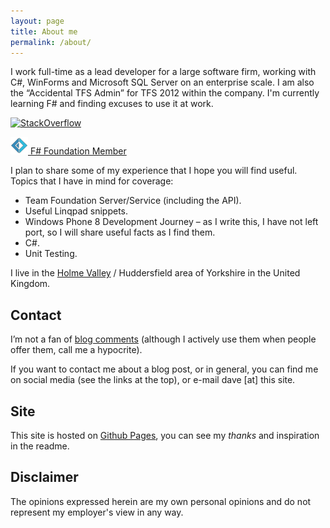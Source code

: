 ```yaml
---
layout: page
title: About me
permalink: /about/
---
```


I work full-time as a lead developer for a large software firm, working with C#, WinForms and Microsoft SQL Server on an enterprise scale. I am also the “Accidental TFS Admin” for TFS 2012 within the company. I'm currently learning F# and finding excuses to use it at work.

[![StackOverflow](http://stackoverflow.com/users/flair/383710.png)](http://stackoverflow.com/users/383710/daveshaw)

[![F#](/images/fsharp.png) F# Foundation Member](http://foundation.fsharp.org/daveshaw)

I plan to share some of my experience that I hope you will find useful. Topics that I have in mind for coverage:

 - Team Foundation Server/Service (including the API).
 - Useful Linqpad snippets.
 - Windows Phone 8 Development Journey – as I write this, I have not left port, so I will share useful facts as I find them.
 - C#.
 - Unit Testing.

I live in the [Holme Valley](http://en.wikipedia.org/wiki/Holme_Valley) / Huddersfield area of Yorkshire in the United Kingdom.

Contact
---
I’m not a fan of [blog comments](http://www.joelonsoftware.com/items/2007/07/20.html) (although I actively use them when people offer them, call me a hypocrite).

If you want to contact me about a blog post, or in general, you can find me on social media (see the links at the top), or e-mail dave [at] this site.

Site
---
This site is hosted on [Github Pages](https://github.com/xdaDaveShaw/xdaDaveShaw.github.io), you can see my *thanks* and inspiration in the readme.

Disclaimer
---
The opinions expressed herein are my own personal opinions and do not represent my employer's view in any way.